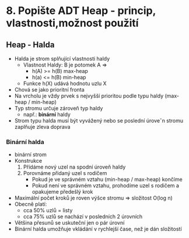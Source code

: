 # 8. Popište ADT Heap - princip, vlastnosti,možnost použití

## Heap - Halda

- Halda je strom splňující vlastnosti haldy
  - Vlastnost Haldy: B je potomek A =>
    - h(A) >= h(B) max-heap
    - h(a) <= h(B) min-heap
  - Funkce h(X) udává hodnotu uzlu X
- Chová se jako prioritní fronta
- Na vrcholu je vždy prvek s nejvyšší prioritou podle typu haldy (max-heap / min-heap)
- Typ stromu určuje zároveň typ haldy
  - např.: **binární** haldy
- Strom typu halda musí být vyvážený nebo se poslední úroveˇn stromu zaplňuje zleva doprava

### Binární halda

- binární strom
- Konstrukce
  1. Přídáme nový uzel na spodní úroveň haldy
  2. Porovnáme přidaný uzel s rodičem
     - Pokud je ve správném vztahu (min-heap / max-heap) končíme
     - Pokud není ve správném vztahu, prohodíme uzel s rodičem a opakujeme předešlý krok
- Maximální počet kroků je roven výšce stromu => složitost O(log n)
- Obecně platí:
  - cca 50% uzlů = listy
  - cca 75% uzlů se nachází v posledních 2 úrovních
- Většina přesunů se uskuteční jen o pár úrovní
- Binární halda umožňuje vkládání v rychlejší čase, než je dán složitostí
